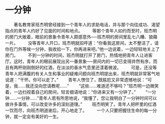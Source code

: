 # 一分钟
　　著名教育家班杰明曾经接到一个青年人的求助电话，并与那个向往成功、渴望指点的青年人约好了见面的时间和地点。 
　　等那个青年人如约而至时，班杰明的房门大敞着，眼前的景象令青年人颇感意外──班杰明的房间里乱七八糟、狼藉一片。 
　　没等青年人开口，班杰明就招呼道：“你看我这房间，太不整洁了，请你在门外等候一分钟，我收拾一下，你再进来吧。”他一边说着，一边轻轻地关上了房门。 
　　不到一分钟的时间，班杰明就打开了房门，热情地把青年人让进客厅。这时，青年人的眼前展现出另一番景象──房间内的一切已变得井然有序，而且有两杯刚刚倒好的红酒，在淡淡的香水气息里还漾着微波。 
　　可是，还没等青年人把满腹的有关人生和事业的疑难问题向班杰明提出来，班杰明就非常客气地说道：“干怀。你可以走了。” 
　　青年人愣住了，既尴尬又非常遗憾地说：“可是，我……我还没向您请教呢……” 
　　“这些……难道还不够吗？”班杰明一边微笑着，一边扫视着自己的房间，轻言细语地说：“你进来又有一分钟了。” 
　　“一分钟……一分钟……”青年人若有所思地说，“我懂了，您让我明白了一分钟时间可以做许多事情，可以改变许多的深刻道理。” 
　　班杰明笑了。青年人把杯里的红酒一饮而尽，向班杰明道谢后，开心地走了。 
　　一个人只要把握住生命的每一分钟，就一定会有美好的一生。
 